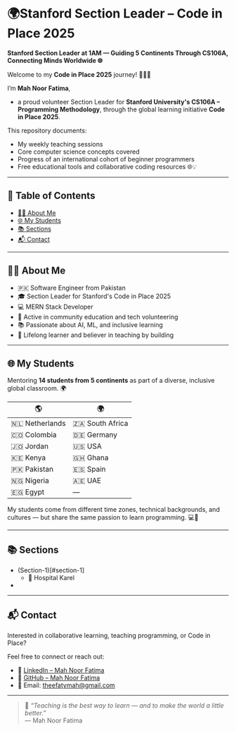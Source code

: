 # 🌍Stanford Section Leader – Code in Place 2025

**Stanford Section Leader at 1AM — Guiding 5 Continents Through CS106A, Connecting Minds Worldwide 🌐**

Welcome to my **Code in Place 2025** journey! 👩‍🏫✨

I’m **Mah Noor Fatima**, 
- a proud volunteer Section Leader for **Stanford University's CS106A – Programming Methodology**, through the global learning initiative **Code in Place 2025**.

This repository documents:
- My weekly teaching sessions
- Core computer science concepts covered
- Progress of an international cohort of beginner programmers
- Free educational tools and collaborative coding resources 🌐💡

---

## 📌 Table of Contents

- [👩‍🏫 About Me](#-about-me)
- [🌐 My Students](#-my-students)
- [📚 Sections](#-sections)
- [📬 Contact](#-contact)

---

## 👩‍🏫 About Me

- 🇵🇰 Software Engineer from Pakistan  
- 🎓 Section Leader for Stanford's Code in Place 2025  
- 💻 MERN Stack Developer  
- 🤝 Active in community education and tech volunteering  
- 📚 Passionate about AI, ML, and inclusive learning  
- 🧠 Lifelong learner and believer in teaching by building  

---

## 🌐 My Students

Mentoring **14 students from 5 continents** as part of a diverse, inclusive global classroom. 🌍

| 🌎 | 🌍 |
|------------|------------|
| 🇳🇱 Netherlands | 🇿🇦 South Africa |
| 🇨🇴 Colombia   | 🇩🇪 Germany |
| 🇯🇴 Jordan      | 🇺🇸 USA |
| 🇰🇪 Kenya       | 🇬🇭 Ghana |
| 🇵🇰 Pakistan    | 🇪🇸 Spain |
| 🇳🇬 Nigeria     | 🇦🇪 UAE |
| 🇪🇬 Egypt       | — |

My students come from different time zones, technical backgrounds, and cultures — but share the same passion to learn programming. 💻🚀

---

## 📚 Sections

- (Section-1)[#section-1]
  - 🏥 Hospital Karel
- 
---


## 📬 Contact

Interested in collaborative learning, teaching programming, or Code in Place?

Feel free to connect or reach out:

- 💼 [LinkedIn – Mah Noor Fatima](https://www.linkedin.com/in/theefatymah/)
- 🐙 [GitHub – Mah Noor Fatima](https://github.com/theefatymah)
- 📧 Email: [theefatymah@gmail.com](mailto:theefatymah@gmail.com)

---

> 💬 *“Teaching is the best way to learn — and to make the world a little better.”*  
> — Mah Noor Fatima
